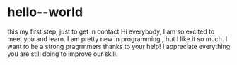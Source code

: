 # hello--world
this my first step, just to get in contact
Hi everybody, I am so excited to meet you and learn.
I am pretty new in programming , but I like it so much. I want to be a strong pragrmmers thanks to your help!
I appreciate everything you are  still doing to improve our skill.
